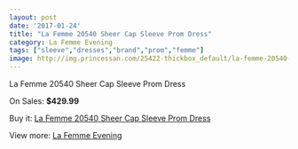 ```yaml
---
layout: post
date: '2017-01-24'
title: "La Femme 20540 Sheer Cap Sleeve Prom Dress"
category: La Femme Evening
tags: ["sleeve","dresses","brand","prom","femme"]
image: http://img.princessan.com/25422-thickbox_default/la-femme-20540-sheer-cap-sleeve-prom-dress.jpg
---
```

La Femme 20540 Sheer Cap Sleeve Prom Dress

On Sales: **$429.99**
<a href="https://www.princessan.com/en/la-femme-evening/11529-la-femme-20540-sheer-cap-sleeve-prom-dress.html"><amp-img layout="responsive" width="600" height="600" src="//img.princessan.com/25422-thickbox_default/la-femme-20540-sheer-cap-sleeve-prom-dress.jpg" alt="La Femme 20540 Sheer Cap Sleeve Prom Dress 0" /></a>
<a href="https://www.princessan.com/en/la-femme-evening/11529-la-femme-20540-sheer-cap-sleeve-prom-dress.html"><amp-img layout="responsive" width="600" height="600" src="//img.princessan.com/25424-thickbox_default/la-femme-20540-sheer-cap-sleeve-prom-dress.jpg" alt="La Femme 20540 Sheer Cap Sleeve Prom Dress 1" /></a>
<a href="https://www.princessan.com/en/la-femme-evening/11529-la-femme-20540-sheer-cap-sleeve-prom-dress.html"><amp-img layout="responsive" width="600" height="600" src="//img.princessan.com/25423-thickbox_default/la-femme-20540-sheer-cap-sleeve-prom-dress.jpg" alt="La Femme 20540 Sheer Cap Sleeve Prom Dress 2" /></a>

Buy it: [La Femme 20540 Sheer Cap Sleeve Prom Dress](https://www.princessan.com/en/la-femme-evening/11529-la-femme-20540-sheer-cap-sleeve-prom-dress.html "La Femme 20540 Sheer Cap Sleeve Prom Dress")

View more: [La Femme Evening](https://www.princessan.com/en/29-la-femme-evening "La Femme Evening")